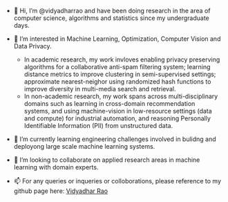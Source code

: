 - 👋 Hi, I’m @vidyadharrao and have been doing research in the area of computer science, algorithms and statistics since my undergraduate days.
- 👀 I’m interested in Machine Learning, Optimization, Computer Vision and Data Privacy. 
  - In academic research, my work invloves enabling privacy preserving algorithms for a collaborative anti-spam filtering system;  learning distance metrics to improve clustering in semi-supervised settings; 
approximate nearest-neighor using randomized hash functions to improve diversity in multi-media search and retrieval.
  - In non-academic research, my work spans across multi-disciplinary domains such as learning in cross-domain recommendation systems, 
and using machine-vision in low-resource settings (data and compute) for industrial automation, and reasoning Personally Identifiable Information (PII) from unstructured data.

- 🌱 I’m currently learning engineering challenges involved in bulidng and deployong large scale machine learning systems. 
- 💞️ I’m looking to collaborate on applied research areas in machine learning with domain experts. 
- 📫 For any queries or inqueries or colloborations, please reference to my github page here: <a href=https://vidyadharrao.github.io/> Vidyadhar Rao </a>



<!---
vidyadharrao/vidyadharrao is a ✨ special ✨ repository because its `README.md` (this file) appears on your GitHub profile.
You can click the Preview link to take a look at your changes.
--->
